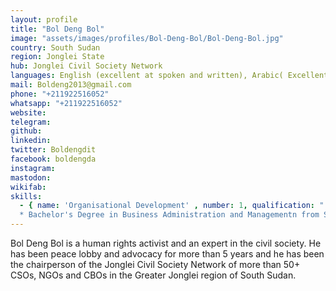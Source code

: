 ```yaml
---
layout: profile
title: "Bol Deng Bol"
image: "assets/images/profiles/Bol-Deng-Bol/Bol-Deng-Bol.jpg"
country: South Sudan
region: Jonglei State
hub: Jonglei Civil Society Network
languages: English (excellent at spoken and written), Arabic( Excellent at spoken only) Kiswahili (Excellent at spoken and written), Dinka (Excellent at spoken and written)
mail: Boldeng2013@gmail.com
phone: "+211922516052"
whatsapp: "+211922516052"
website: 
telegram: 
github: 
linkedin: 
twitter: Boldengdit
facebook: boldengda
instagram: 
mastodon: 
wikifab: 
skills:
  - { name: 'Organisational Development' , number: 1, qualification: "
  * Bachelor's Degree in Business Administration and Managementn from St. Paul University Kenya"}
---
```

Bol Deng Bol is a human rights activist and an expert in the civil society. He has been peace lobby and advocacy for more than 5 years and he has been the chairperson of the Jonglei Civil Society Network of more than 50+ CSOs, NGOs and CBOs in the Greater Jonglei region of South Sudan.
